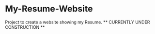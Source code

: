 # My-Resume-Website
Project to create a website showing my Resume.
** CURRENTLY UNDER CONSTRUCTION **
